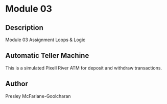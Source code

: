 # Module 03
 
## Description
Module 03 Assignment Loops & Logic

## Automatic Teller Machine

This is a simulated Pixell River ATM for deposit and withdraw transactions.
 
## Author
Presley McFarlane-Goolcharan
